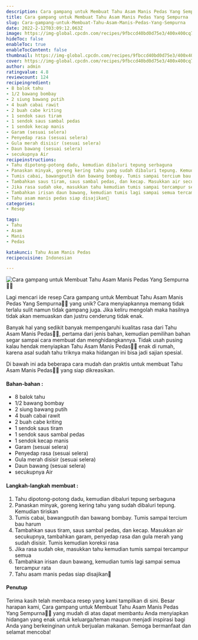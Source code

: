 ```yaml
---
description: Cara gampang untuk Membuat Tahu Asam Manis Pedas Yang Sempurna"
title: Cara gampang untuk Membuat Tahu Asam Manis Pedas Yang Sempurna
slug: Cara-gampang-untuk-Membuat-Tahu-Asam-Manis-Pedas-Yang-Sempurna
date: 2022-2-12T03:09:12.063Z
image: https://img-global.cpcdn.com/recipes/9fbccd40bd0d75e3/400x400cq70/photo.jpg
hideToc: false
enableToc: true
enableTocContent: false
thumbnail: https://img-global.cpcdn.com/recipes/9fbccd40bd0d75e3/400x400cq70/photo.jpg
cover: https://img-global.cpcdn.com/recipes/9fbccd40bd0d75e3/400x400cq70/photo.jpg
author: admin
ratingvalue: 4.8
reviewcount: 124
recipeingredient:
- 8 balok tahu
- 1/2 bawang bombay
- 2 siung bawang putih
- 4 buah cabai rawit
- 2 buah cabe kriting
- 1 sendok saus tiram
- 1 sendok saus sambal pedas
- 1 sendok kecap manis
- Garam (sesuai selera)
- Penyedap rasa (sesuai selera)
- Gula merah disisir (sesuai selera)
- Daun bawang (sesuai selera)
- secukupnya Air
recipeinstructions:
- Tahu dipotong-potong dadu, kemudian dibaluri tepung serbaguna
- Panaskan minyak, goreng kering tahu yang sudah dibaluri tepung. Kemudian tiriskan
- Tumis cabai, bawangputih dan bawang bombay. Tumis sampai tercium bau harum
- Tambahkan saus tiram, saus sambal pedas, dan kecap. Masukkan air secukupnya, tambahkan garam, penyedap rasa dan gula merah yang sudah disisir. Tumis kemudian koreksi rasa
- Jika rasa sudah oke, masukkan tahu kemudian tumis sampai tercampur semua
- Tambahkan irisan daun bawang, kemudian tumis lagi sampai semua tercampur rata
- Tahu asam manis pedas siap disajikan🥰
categories:
- Resep

tags:
- Tahu
- Asam
- Manis
- Pedas

katakunci: Tahu Asam Manis Pedas
recipecuisine: Indonesian

---
```


![Cara gampang untuk Membuat Tahu Asam Manis Pedas Yang Sempurna👩‍🍳](https://img-global.cpcdn.com/recipes/9fbccd40bd0d75e3/400x400cq70/photo.jpg)

Lagi mencari ide resep Cara gampang untuk Membuat Tahu Asam Manis Pedas Yang Sempurna👩‍🍳 yang unik? Cara menyiapkannya memang tidak terlalu sulit namun tidak gampang juga. Jika keliru mengolah maka hasilnya tidak akan memuaskan dan justru cenderung tidak enak.

Banyak hal yang sedikit banyak mempengaruhi kualitas rasa dari Tahu Asam Manis Pedas👩‍🍳, pertama dari jenis bahan, kemudian pemilihan bahan segar sampai cara membuat dan menghidangkannya. Tidak usah pusing kalau hendak menyiapkan Tahu Asam Manis Pedas👩‍🍳 enak di rumah, karena asal sudah tahu triknya maka hidangan ini bisa jadi sajian spesial.

Di bawah ini ada beberapa cara mudah dan praktis untuk membuat Tahu Asam Manis Pedas👩‍🍳 yang siap dikreasikan.

<!--inarticleads1-->

#### Bahan-bahan :

- 8 balok tahu
- 1/2 bawang bombay
- 2 siung bawang putih
- 4 buah cabai rawit
- 2 buah cabe kriting
- 1 sendok saus tiram
- 1 sendok saus sambal pedas
- 1 sendok kecap manis
- Garam (sesuai selera)
- Penyedap rasa (sesuai selera)
- Gula merah disisir (sesuai selera)
- Daun bawang (sesuai selera)
- secukupnya Air

<!--inarticleads2-->

#### Langkah-langkah membuat :

1. Tahu dipotong-potong dadu, kemudian dibaluri tepung serbaguna
1. Panaskan minyak, goreng kering tahu yang sudah dibaluri tepung. Kemudian tiriskan
1. Tumis cabai, bawangputih dan bawang bombay. Tumis sampai tercium bau harum
1. Tambahkan saus tiram, saus sambal pedas, dan kecap. Masukkan air secukupnya, tambahkan garam, penyedap rasa dan gula merah yang sudah disisir. Tumis kemudian koreksi rasa
1. Jika rasa sudah oke, masukkan tahu kemudian tumis sampai tercampur semua
1. Tambahkan irisan daun bawang, kemudian tumis lagi sampai semua tercampur rata
1. Tahu asam manis pedas siap disajikan🥰

#### Penutup

Terima kasih telah membaca resep yang kami tampilkan di sini. Besar harapan kami, Cara gampang untuk Membuat Tahu Asam Manis Pedas Yang Sempurna👩‍🍳 yang mudah di atas dapat membantu Anda menyiapkan hidangan yang enak untuk keluarga/teman maupun menjadi inspirasi bagi Anda yang berkeinginan untuk berjualan makanan. Semoga bermanfaat dan selamat mencoba!